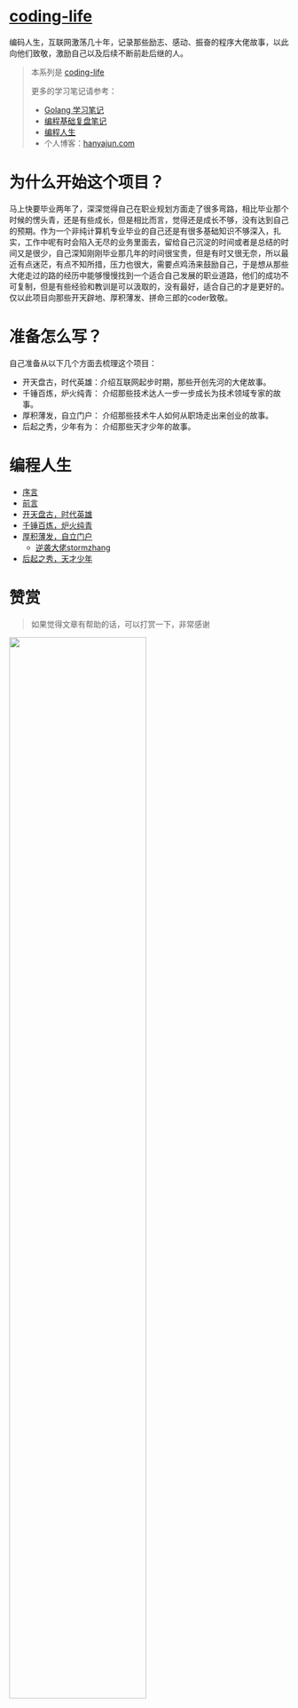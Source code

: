 # [coding-life](https://github.com/Han-Ya-Jun/coding-life)
编码人生，互联网激荡几十年，记录那些励志、感动、振奋的程序大佬故事，以此向他们致敬，激励自己以及后续不断前赴后继的人。
> 本系列是 [coding-life](https://hanyajun.com/coding-life/)
> 
> 更多的学习笔记请参考：
> - [Golang 学习笔记](https://hanyajun.com/golang-notes/)
> - [编程基础复盘笔记](https://hanyajun.com/coding_basis_review/)
> - [编程人生](https://hanyajun.com/coding-life/)
> - 个人博客：[hanyajun.com](https://hanyajun.com/)

# 为什么开始这个项目？
马上快要毕业两年了，深深觉得自己在职业规划方面走了很多弯路，相比毕业那个时候的愣头青，还是有些成长，但是相比而言，觉得还是成长不够，没有达到自己的预期。作为一个非纯计算机专业毕业的自己还是有很多基础知识不够深入，扎实，工作中呢有时会陷入无尽的业务里面去，留给自己沉淀的时间或者是总结的时间又是很少，自己深知刚刚毕业那几年的时间很宝贵，但是有时又很无奈，所以最近有点迷茫，有点不知所措，压力也很大，需要点鸡汤来鼓励自己，于是想从那些大佬走过的路的经历中能够慢慢找到一个适合自己发展的职业道路，他们的成功不可复制，但是有些经验和教训是可以汲取的，没有最好，适合自己的才是更好的。仅以此项目向那些开天辟地、厚积薄发、拼命三郎的coder致敬。
# 准备怎么写？

自己准备从以下几个方面去梳理这个项目：

- 开天盘古，时代英雄：介绍互联网起步时期，那些开创先河的大佬故事。
- 千锤百炼，炉火纯青： 介绍那些技术达人一步一步成长为技术领域专家的故事。
- 厚积薄发，自立门户： 介绍那些技术牛人如何从职场走出来创业的故事。
- 后起之秀，少年有为： 介绍那些天才少年的故事。

# 编程人生

* [序言](README.md)
* [前言](REASON.md)
* [开天盘古，时代英雄](WRITE.md)
* [千锤百炼，炉火纯青](WRITE.md)
* [厚积薄发，自立门户](WRITE.md)
  * [逆袭大佬stormzhang](entrepreneurship/stormzhang.md)
* [后起之秀，天才少年](WRITE.md)


# 赞赏

> 如果觉得文章有帮助的话，可以打赏一下，非常感谢

<img src="http://cdn.hanyajun.com/20190530_232024_wepay_alipay.png" width="70%" />
